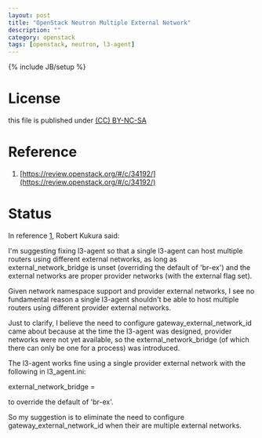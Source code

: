 ```yaml
---
layout: post
title: "OpenStack Neutron Multiple External Network"
description: ""
category: openstack
tags: [openstack, neutron, l3-agent]
---
```

{% include JB/setup %}
# License
this file is published under [(CC) BY-NC-SA](http://creativecommons.org/licenses/by-nc-sa/3.0/)

# Reference
1. [https://review.openstack.org/#/c/34192/](https://review.openstack.org/#/c/34192/)

# Status
In reference [1](https://review.openstack.org/#/c/34192/), Robert Kukura said:

I'm suggesting fixing l3-agent so that a single l3-agent can host multiple routers using different external networks, as long as external_network_bridge is unset (overriding the default of 'br-ex') and the external networks are proper provider networks (with the external flag set).

Given network namespace support and provider external networks, I see no fundamental reason a single l3-agent shouldn't be able to host multiple routers using different provider external networks.

Just to clarify, I believe the need to configure gateway_external_network_id came about because at the time the l3-agent was designed, provider networks were not yet available, so the external_network_bridge (of which there can only be one for a process) was introduced.

The l3-agent works fine using a single provider external network with the following in l3_agent.ini:

external_network_bridge =

to override the default of 'br-ex'.

So my suggestion is to eliminate the need to configure gateway_external_network_id when their are multiple external networks.

